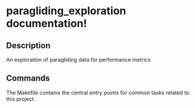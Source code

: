 # paragliding_exploration documentation!

## Description

An exploraiton of paragliding data for performance metrics

## Commands

The Makefile contains the central entry points for common tasks related to this project.

